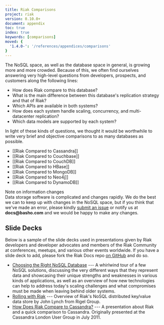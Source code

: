 ```yaml
---
title: Riak Comparisons
project: riak
version: 0.10.0+
document: appendix
toc: true
index: true
keywords: [comparisons]
moved: {
  '1.4.0-': '/references/appendices/comparisons'
}
---
```


The NoSQL space, as well as the database space in general, is growing
more and more crowded. Because of this, we often find ourselves
answering very high-level questions from developers, prospects, and
customers along the following lines:

* How does Riak compare to this database?
* What is the main difference between this database's replication strategy and that of Riak?
* Which APIs are available in both systems?
* How does each system handle scaling, concurrency, and multi-datacenter replication?
* Which data models are supported by each system?

In light of these kinds of questions, we thought it would be worthwhile
to write very brief and objective comparisons to as many databases as
possible.

* [[Riak Compared to Cassandra]]
* [[Riak Compared to Couchbase]]
* [[Riak Compared to CouchDB]]
* [[Riak Compared to HBase]]
* [[Riak Compared to MongoDB]]
* [[Riak Compared to Neo4j]]
* [[Riak Compared to DynamoDB]]

<div class="note">
<div class="title">Note on information changes</div>
Data storage software is complicated and changes rapidly. We do the best
we can to keep up with changes in the NoSQL space, but if you think that
we've made an error, please kindly <a href="https://github.com/basho/basho_docs/issues/new">submit an issue</a>
or notify us at <strong>docs@basho.com</strong> and we would be happy to
make any changes.
</div>

## Slide Decks

Below is a sample of the slide decks used in presentations given by Riak
developers and developer advocates and members of the Riak Community at
conferences, meetups, and various other events worldwide. If you have a
slide deck to add, please fork the Riak Docs repo [on GitHub](https://github.com/basho/basho_docs)
and do so.

* [Choosing the Right NoSQL Database](http://www.slideshare.net/juokaz/choosing-the-right-nosql-database-4developers) --- A whirlwind tour of a few NoSQL solutions, discussing the very different ways that they represent data and showcasing their unique strengths and weaknesses in various kinds of applications, as well as an overview of how new technologies can help to address today's scaling challenges and what compromises must be made when leaving behind older systems.
* [Rolling with Riak](http://www.slideshare.net/johnthethird/rolling-with-riak) --- Overview of Riak's NoSQL distributed key/value data store by John Lynch from Rigel Group.
* [How Does Riak Compare to Cassandra?](http://www.slideshare.net/ukd1/how-does-riak-compare-to-cassandra-cassandra-london-user-group-july-2011) --- A presentation about Riak and a quick comparison to Cassandra. Originally presented at the Cassandra London User Group in July 2011.
